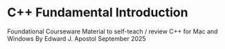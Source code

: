 # C++ Fundamental Introduction

Foundational Courseware Material to self-teach / review C++ for Mac and Windows
By Edward J. Apostol
September 2025
